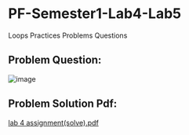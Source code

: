 # PF-Semester1-Lab4-Lab5
Loops Practices Problems Questions

## Problem Question:

![image](https://user-images.githubusercontent.com/58667012/176991216-a551341b-6396-40e1-a908-69fe4ad27c69.png)


## Problem Solution Pdf:


[lab 4 assignment(solve).pdf](https://github.com/M-SabirHussain/PF-Semester1-Lab4-Lab5-/files/9032605/lab.4.assignment.solve.pdf)


